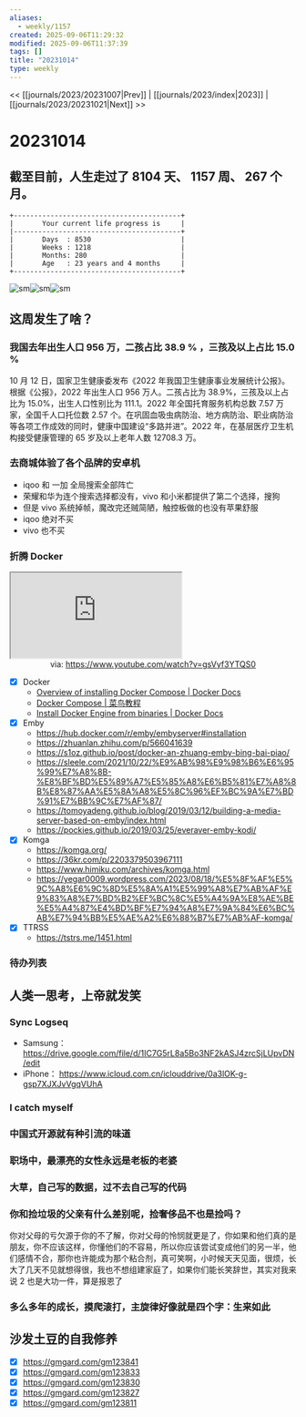 ```yaml
---
aliases:
  - weekly/1157
created: 2025-09-06T11:29:32
modified: 2025-09-06T11:37:39
tags: []
title: "20231014"
type: weekly
---
```


<< [[journals/2023/20231007|Prev]] | [[journals/2023/index|2023]] | [[journals/2023/20231021|Next]] >>

# 20231014

## 截至目前，人生走过了 8104 天、 1157 周、 267 个月。

```shell
+-----------------------------------------+
|       Your current life progress is     |
|-----------------------------------------+
|       Days  : 8530                      |
|       Weeks : 1218                      |
|       Months: 280                       |
|       Age   : 23 years and 4 months     |
+-----------------------------------------+
```

![sm](https://img.owspace.com/Public/uploads/Download/2023/1009.jpg)![sm](https://img.owspace.com/Public/uploads/Download/2023/1010.jpg)![sm](https://img.owspace.com/Public/uploads/Download/2023/1012.jpg)

## 这周发生了啥？

### 我国去年出生人口 956 万，二孩占比 38.9 % ，三孩及以上占比 15.0 %

10 月 12 日，国家卫生健康委发布《2022 年我国卫生健康事业发展统计公报》。根据《公报》，2022 年出生人口 956 万人。二孩占比为 38.9%，三孩及以上占比为 15.0%，出生人口性别比为 111.1。2022 年全国托育服务机构总数 7.57 万家，全国千人口托位数 2.57 个。在巩固血吸虫病防治、地方病防治、职业病防治等各项工作成效的同时，健康中国建设“多路并进”。2022 年，在基层医疗卫生机构接受健康管理的 65 岁及以上老年人数 12708.3 万。

### 去商城体验了各个品牌的安卓机

- iqoo 和 一加 全局搜索全部阵亡
- 荣耀和华为连个搜索选择都没有，vivo 和小米都提供了第二个选择，搜狗
- 但是 vivo 系统掉帧，魔改完还贼简陋，触控板做的也没有苹果舒服
- iqoo 绝对不买
- vivo 也不买

### 折腾 Docker

<iframe src="https://www.youtube.com/embed/gsVyf3YTQS0" allow="accelerometer; autoplay; clipboard-write; encrypted-media; gyroscope; picture-in-picture; web-share" referrerpolicy="strict-origin-when-cross-origin" allowfullscreen></iframe>
<center>via: <a href='https://www.youtube.com/watch?v=gsVyf3YTQS0' target='_blank' class='external-link'>https://www.youtube.com/watch?v=gsVyf3YTQS0</a></center>

  - [x] Docker
	- [Overview of installing Docker Compose | Docker Docs](https://docs.docker.com/compose/install/)
	- [Docker Compose | 菜鸟教程](https://www.runoob.com/docker/docker-compose.html)
	- [Install Docker Engine from binaries | Docker Docs](https://docs.docker.com/engine/install/binaries/)
  - [x] Emby
	- https://hub.docker.com/r/emby/embyserver#installation
	- https://zhuanlan.zhihu.com/p/566041639
	- https://s1oz.github.io/post/docker-an-zhuang-emby-bing-bai-piao/
	- https://sleele.com/2021/10/22/%E9%AB%98%E9%98%B6%E6%95%99%E7%A8%8B-%E8%BF%BD%E5%89%A7%E5%85%A8%E6%B5%81%E7%A8%8B%E8%87%AA%E5%8A%A8%E5%8C%96%EF%BC%9A%E7%BD%91%E7%BB%9C%E7%AF%87/
	- https://tomoyadeng.github.io/blog/2019/03/12/building-a-media-server-based-on-emby/index.html
	- https://pockies.github.io/2019/03/25/everaver-emby-kodi/
  - [x] Komga
	- https://komga.org/
	- https://36kr.com/p/2203379503967111
	- https://www.himiku.com/archives/komga.html
	- https://yegar0009.wordpress.com/2023/08/18/%E5%8F%AF%E5%9C%A8%E6%9C%8D%E5%8A%A1%E5%99%A8%E7%AB%AF%E9%83%A8%E7%BD%B2%EF%BC%8C%E5%A4%9A%E8%AE%BE%E5%A4%87%E4%BD%BF%E7%94%A8%E7%9A%84%E6%BC%AB%E7%94%BB%E5%AE%A2%E6%88%B7%E7%AB%AF-komga/
  - [x] TTRSS
	- https://tstrs.me/1451.html

### 待办列表

## 人类一思考，上帝就发笑

### Sync Logseq

- Samsung： https://drive.google.com/file/d/1IC7G5rL8a5Bo3NF2kASJ4zrcSjLUpvDN/edit
- iPhone： https://www.icloud.com.cn/iclouddrive/0a3lOK-g-gsp7XJXJvVgqVUhA

### I catch myself

### 中国式开源就有种引流的味道

### 职场中，最漂亮的女性永远是老板的老婆

### 大草，自己写的数据，过不去自己写的代码

### 你和捡垃圾的父亲有什么差别呢，捡奢侈品不也是捡吗？

你对父母的亏欠源于你的不了解，你对父母的怜悯就更是了，你如果和他们真的是朋友，你不应该这样，你懂他们的不容易，所以你应该尝试变成他们的另一半，他们感情不合，那你也许能成为那个粘合剂，真可笑啊，小时候天天见面，很烦，长大了几天不见就想得很，我也不想组建家庭了，如果你们能长笑辞世，其实对我来说 2 也是大功一件，算是报恩了

### 多么多年的成长，摸爬滚打，主旋律好像就是四个字：生来如此

## 沙发土豆的自我修养

- [x] https://gmgard.com/gm123841
- [x] https://gmgard.com/gm123833
- [x] https://gmgard.com/gm123830
- [x] https://gmgard.com/gm123827
- [x] https://gmgard.com/gm123811
